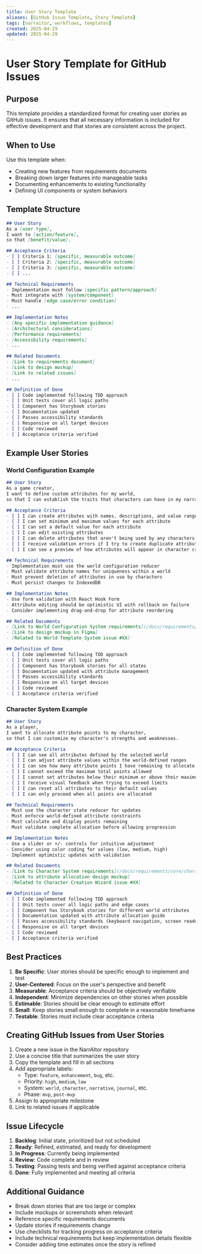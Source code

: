 ```yaml
---
title: User Story Template
aliases: [GitHub Issue Template, Story Template]
tags: [narraitor, workflows, templates]
created: 2025-04-29
updated: 2025-04-29
---
```


# User Story Template for GitHub Issues

## Purpose
This template provides a standardized format for creating user stories as GitHub issues. It ensures that all necessary information is included for effective development and that stories are consistent across the project.

## When to Use
Use this template when:
- Creating new features from requirements documents
- Breaking down larger features into manageable tasks
- Documenting enhancements to existing functionality
- Defining UI components or system behaviors

## Template Structure

```markdown
## User Story
As a [user type],
I want to [action/feature],
so that [benefit/value].

## Acceptance Criteria
- [ ] Criteria 1: [specific, measurable outcome]
- [ ] Criteria 2: [specific, measurable outcome]
- [ ] Criteria 3: [specific, measurable outcome]
- [ ] ...

## Technical Requirements
- Implementation must follow [specific pattern/approach]
- Must integrate with [system/component]
- Must handle [edge case/error condition]
- ...

## Implementation Notes
- [Any specific implementation guidance]
- [Architectural considerations]
- [Performance requirements]
- [Accessibility requirements]
- ...

## Related Documents
- [Link to requirements document]
- [Link to design mockup]
- [Link to related issues]
- ...

## Definition of Done
- [ ] Code implemented following TDD approach
- [ ] Unit tests cover all logic paths
- [ ] Component has Storybook stories
- [ ] Documentation updated
- [ ] Passes accessibility standards
- [ ] Responsive on all target devices
- [ ] Code reviewed
- [ ] Acceptance criteria verified
```

## Example User Stories

### World Configuration Example

```markdown
## User Story
As a game creator,
I want to define custom attributes for my world,
so that I can establish the traits that characters can have in my narrative setting.

## Acceptance Criteria
- [ ] I can create attributes with names, descriptions, and value ranges
- [ ] I can set minimum and maximum values for each attribute
- [ ] I can set a default value for each attribute
- [ ] I can edit existing attributes
- [ ] I can delete attributes that aren't being used by any characters
- [ ] I receive validation errors if I try to create duplicate attribute names
- [ ] I can see a preview of how attributes will appear in character creation

## Technical Requirements
- Implementation must use the world configuration reducer
- Must validate attribute names for uniqueness within a world
- Must prevent deletion of attributes in use by characters
- Must persist changes to IndexedDB

## Implementation Notes
- Use form validation with React Hook Form
- Attribute editing should be optimistic UI with rollback on failure
- Consider implementing drag-and-drop for attribute reordering

## Related Documents
- [Link to World Configuration System requirements](/docs/requirements/core/world-configuration.md)
- [Link to design mockup in Figma]
- [Related to World Template System issue #XX]

## Definition of Done
- [ ] Code implemented following TDD approach
- [ ] Unit tests cover all logic paths
- [ ] Component has Storybook stories for all states
- [ ] Documentation updated with attribute management
- [ ] Passes accessibility standards
- [ ] Responsive on all target devices
- [ ] Code reviewed
- [ ] Acceptance criteria verified
```

### Character System Example

```markdown
## User Story
As a player,
I want to allocate attribute points to my character,
so that I can customize my character's strengths and weaknesses.

## Acceptance Criteria
- [ ] I can see all attributes defined by the selected world
- [ ] I can adjust attribute values within the world-defined ranges
- [ ] I can see how many attribute points I have remaining to allocate
- [ ] I cannot exceed the maximum total points allowed
- [ ] I cannot set attributes below their minimum or above their maximum values
- [ ] I receive visual feedback when trying to exceed limits
- [ ] I can reset all attributes to their default values
- [ ] I can only proceed when all points are allocated

## Technical Requirements
- Must use the character state reducer for updates
- Must enforce world-defined attribute constraints
- Must calculate and display points remaining
- Must validate complete allocation before allowing progression

## Implementation Notes
- Use a slider or +/- controls for intuitive adjustment
- Consider using color coding for values (low, medium, high)
- Implement optimistic updates with validation

## Related Documents
- [Link to Character System requirements](/docs/requirements/core/character-system.md)
- [Link to attribute allocation design mockup]
- [Related to Character Creation Wizard issue #XX]

## Definition of Done
- [ ] Code implemented following TDD approach
- [ ] Unit tests cover all logic paths and edge cases
- [ ] Component has Storybook stories for different world attributes
- [ ] Documentation updated with attribute allocation guide
- [ ] Passes accessibility standards (keyboard navigation, screen reader)
- [ ] Responsive on all target devices
- [ ] Code reviewed
- [ ] Acceptance criteria verified
```

## Best Practices

1. **Be Specific**: User stories should be specific enough to implement and test
2. **User-Centered**: Focus on the user's perspective and benefit
3. **Measurable**: Acceptance criteria should be objectively verifiable
4. **Independent**: Minimize dependencies on other stories when possible
5. **Estimable**: Stories should be clear enough to estimate effort
6. **Small**: Keep stories small enough to complete in a reasonable timeframe
7. **Testable**: Stories must include clear acceptance criteria

## Creating GitHub Issues from User Stories

1. Create a new issue in the NarrAItor repository
2. Use a concise title that summarizes the user story
3. Copy the template and fill in all sections
4. Add appropriate labels:
   - Type: `feature`, `enhancement`, `bug`, etc.
   - Priority: `high`, `medium`, `low`
   - System: `world`, `character`, `narrative`, `journal`, etc.
   - Phase: `mvp`, `post-mvp`
5. Assign to appropriate milestone
6. Link to related issues if applicable

## Issue Lifecycle

1. **Backlog**: Initial state, prioritized but not scheduled
2. **Ready**: Refined, estimated, and ready for development
3. **In Progress**: Currently being implemented
4. **Review**: Code complete and in review
5. **Testing**: Passing tests and being verified against acceptance criteria
6. **Done**: Fully implemented and meeting all criteria

## Additional Guidance

- Break down stories that are too large or complex
- Include mockups or screenshots when relevant
- Reference specific requirements documents
- Update stories if requirements change
- Use checklists for tracking progress on acceptance criteria
- Include technical requirements but keep implementation details flexible
- Consider adding time estimates once the story is refined
